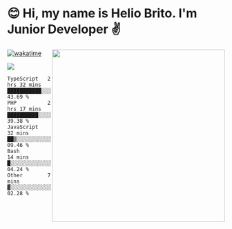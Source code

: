 # 😊 Hi, my name is Helio Brito. I'm Junior Developer ✌️

<img src="https://github-readme-stats.vercel.app/api?username=helioh3&show_icons=true&count_private=true&theme=gruvbox" min-width="400px" max-width="400px" width="400px" align="right" />

[![wakatime](https://wakatime.com/badge/user/ce1da5e2-69aa-40b1-a2f3-97124b30e813.svg)](https://wakatime.com/@ce1da5e2-69aa-40b1-a2f3-97124b30e813)

<p align="left">
  <a href="https://t.me/helioh3" target="_blank" rel="noopener noreferrer" alt="Telegram">
  <img src="https://img.shields.io/badge/Telegram-2CA5E0?style=for-the-badge&logo=telegram&logoColor=white" /></a>
</p>

<!--START_SECTION:waka-->
```text
TypeScript   2 hrs 32 mins   ███████████░░░░░░░░░░░░░░   43.69 % 
PHP          2 hrs 17 mins   ██████████░░░░░░░░░░░░░░░   39.38 % 
JavaScript   32 mins         ██▒░░░░░░░░░░░░░░░░░░░░░░   09.46 % 
Bash         14 mins         █░░░░░░░░░░░░░░░░░░░░░░░░   04.24 % 
Other        7 mins          ▓░░░░░░░░░░░░░░░░░░░░░░░░   02.28 % 
```
<!--END_SECTION:waka-->
